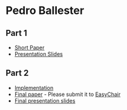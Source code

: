 # Pedro Ballester

## Part 1

- [Short Paper](guillermo-proposal.pdf)
- [Presentation Slides](guillermo-proposal-slides.pdf)

## Part 2

- [Implementation](<link to github>)
- [Final paper](glicks-paper.pdf) - Please submit it to [EasyChair](https://easychair.org/conferences/?conf=ap2018)
- [Final presentation slides](glicks-final-presentation-slides.pdf)
